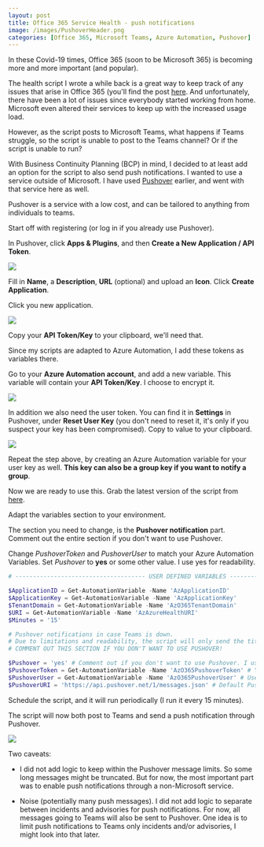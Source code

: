 ```yaml
---
layout: post
title: Office 365 Service Health - push notifications
image: /images/PushoverHeader.png
categories: [Office 365, Microsoft Teams, Azure Automation, Pushover]
---
```


In these Covid-19 times, Office 365 (soon to be Microsoft 365) is becoming more and more important (and popular).

The health script I wrote a while back is a great way to keep track of any issues that arise in Office 365 (you'll find the post [here](https://thingsinthe.cloud/Teams-message-cards-Office-365-Health-status/). And unfortunately, there have been a lot of issues since everybody started working from home. Microsoft even altered their services to keep up with the increased usage load.

However, as the script posts to Microsoft Teams, what happens if Teams struggle, so the script is unable to post to the Teams channel? Or if the script is unable to run?

With Business Continuity Planning (BCP) in mind, I decided to at least add an option for the script to also send push notifications. I wanted to use a service outside of Microsoft. I have used [Pushover](https://pushover.net) earlier, and went with that service here as well.

Pushover is a service with a low cost, and can be tailored to anything from individuals to teams.

Start off with registering (or log in if you already use Pushover).

In Pushover, click **Apps & Plugins**, and then **Create a New Application / API Token**.

![](/images/Pushover01.png)

Fill in **Name**, a **Description**, **URL** (optional) and upload an **Icon**. Click **Create Application**.

Click you new application.

![](/images/Pushover02.png)

Copy your **API Token/Key** to your clipboard, we'll need that.

Since my scripts are adapted to Azure Automation, I add these tokens as variables there.

Go to your **Azure Automation account**, and add a new variable. This variable will contain your **API Token/Key**. I choose to encrypt it.

![](/images/Pushover04.png)

In addition we also need the user token. You can find it in **Settings** in Pushover, under **Reset User Key** (you don't need to reset it, it's only if you suspect your key has been compromised). Copy to value to your clipboard.

![](/images/Pushover03.png)

Repeat the step above, by creating an Azure Automation variable for your user key as well. **This key can also be a group key if you want to notify a group**.

Now we are ready to use this. Grab the latest version of the script from [here](https://github.com/einast/PS_M365_scripts/blob/master/AzureAutomation/AzO365ServiceHealth.ps1/).

Adapt the variables section to your environment.

The section you need to change, is the **Pushover notification** part. Comment out the entire section if you don't want to use Pushover.

Change *PushoverToken* and *PushoverUser* to match your Azure Automation Variables. Set *Pushover* to **yes** or some other value. I use yes for readability.

```Powershell
# ------------------------------------- USER DEFINED VARIABLES -------------------------------------

$ApplicationID = Get-AutomationVariable -Name 'AzApplicationID'
$ApplicationKey = Get-AutomationVariable -Name 'AzApplicationKey'
$TenantDomain = Get-AutomationVariable -Name 'AzO365TenantDomain'
$URI = Get-AutomationVariable -Name 'AzAzureHealthURI'
$Minutes = '15'

# Pushover notifications in case Teams is down.
# Due to limitations and readability, the script will only send the title of the incident/advisory to Pushover. 
# COMMENT OUT THIS SECTION IF YOU DON'T WANT TO USE PUSHOVER!

$Pushover = 'yes' # Comment out if you don't want to use Pushover. I use 'yes' for readability.
$PushoverToken = Get-AutomationVariable -Name 'AzO365PushoverToken' # Your API token. Comment out if you don't want to use Pushover
$PushoverUser = Get-AutomationVariable -Name 'AzO365PushoverUser' # User/Group token. Comment out if you don't want to use Pushover
$PushoverURI = 'https://api.pushover.net/1/messages.json' # Default Pushover URI. Comment out if you don't want to use Pushover
```

Schedule the script, and it will run periodically (I run it every 15 minutes).

The script will now both post to Teams and send a push notification through Pushover.

![](/images/Pushover04.jpg)

Two caveats:
- I did not add logic to keep within the Pushover message limits. So some long messages might be truncated. But for now, the most important part was to enable push notifications through a non-Microsoft service.

- Noise (potentially many push messages). I did not add logic to separate between incidents and advisories for push notifications. For now, all messages going to Teams will also be sent to Pushover. One idea is to limit push notifications to Teams only incidents and/or advisories, I might look into that later.